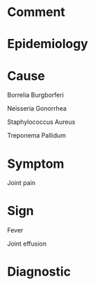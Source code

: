 # Comment

# Epidemiology

# Cause

Borrelia Burgborferi

Neisseria Gonorrhea

Staphylococcus Aureus

Treponema Pallidum

# Symptom

Joint pain

# Sign

Fever

Joint effusion

# Diagnostic
